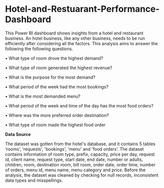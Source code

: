 # Hotel-and-Restuarant-Performance-Dashboard
This Power BI dashboard shows insights from a hotel and restaurant business. An hotel business, like any other business, needs to be run efficiently after considering all the factors. This analysis aims to answer the following the following questions. 

•	What type of room drove the highest demand?

•	What type of room generated the highest revenue?

•	What is the purpose for the most demand?

•	What period of the week had the most bookings?

•	What is the most demanded menu?

•	What period of the week and time of the day has the most food orders?

•	Where was the more preferred order destination?

•	What type of room made the highest food order

**Data Source**

The dataset was gotten from the hotel's database, and it contains 5 tables ‘rooms’, 'requests', 'bookings', 'menu' and 'food orders’. The dataset contains information of room type, prefix, capacity, price per day, request id, client name, request type, start date, end date, number or adults, children, room, destination room, bill room, order date, order time, number of orders, menu id, menu name, menu category and price. Before the analysis, the dataset was cleaned by checking for null records, inconsistent data types and misspellings.

